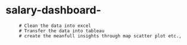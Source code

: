 # salary-dashboard-

         # Clean the data into excel 
         # Transfer the data into tableau
         # create the meanfull insights through map scatter plot etc.,
